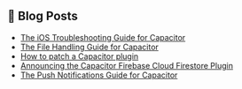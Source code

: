 <!--
# Capawesome

**Here are some ideas to get you started:**

🙋‍♀️ A short introduction - what is your organization all about?
🌈 Contribution guidelines - how can the community get involved?
👩‍💻 Useful resources - where can the community find your docs? Is there anything else the community should know?
🍿 Fun facts - what does your team eat for breakfast?
🧙 Remember, you can do mighty things with the power of [Markdown](https://docs.github.com/github/writing-on-github/getting-started-with-writing-and-formatting-on-github/basic-writing-and-formatting-syntax)
-->

## 📕  Blog Posts

<!-- BLOG-POST-LIST:START -->
- [The iOS Troubleshooting Guide for Capacitor](https://capawesome.io/blog/troubleshooting-capacitor-ios-issues/)
- [The File Handling Guide for Capacitor](https://capawesome.io/blog/the-file-handling-guide-for-capacitor/)
- [How to patch a Capacitor plugin](https://capawesome.io/blog/how-to-patch-a-capacitor-plugin/)
- [Announcing the Capacitor Firebase Cloud Firestore Plugin](https://capawesome.io/blog/announcing-the-capacitor-firebase-cloud-firestore-plugin/)
- [The Push Notifications Guide for Capacitor](https://capawesome.io/blog/the-push-notifications-guide-for-capacitor/)
<!-- BLOG-POST-LIST:END -->
